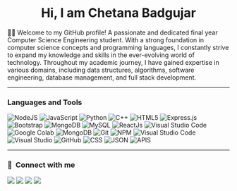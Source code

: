 


<!-- **ChetanaBadgujar/ChetanaBadgujar** is a ✨ _special_ ✨ repository because its `README.md` (this file) appears on your GitHub profile. -->


<h1 align="center">Hi, I am Chetana Badgujar </h1>

👨‍💻 Welcome to my GitHub profile! A passionate and dedicated final year Computer Science Engineering student. With a strong foundation in computer science concepts and programming languages, I constantly strive to expand my knowledge and skills in the ever-evolving world of technology. Throughout my academic journey, I have gained expertise in various domains, including data structures, algorithms, software engineering, database management, and full stack  development.

-------------------
<!-- Here are some ideas to get you started: -->

<!-- - 🔭 I’m currently working on full stack development and software engineering.
- 🌱 I’m currently learning MERN Stack.
- 👯 I’m looking to collaborate on open source project.
- 🤔 I’m looking for help with 
- 💬 Ask me about ...
- 📫 How to reach me: ...
- 😄 Pronouns: ...
- ⚡ Fun fact: ... -->



### Languages and Tools  

![NodeJS](https://img.shields.io/badge/node.js-%2343853D.svg?style=for-the-badge&logo=node.js&logoColor=white)
![JavaScript](https://img.shields.io/badge/javascript-%23323330.svg?style=for-the-badge&logo=javascript&logoColor=%23F7DF1E) 
![Python](https://img.shields.io/badge/python-%2314354C.svg?style=for-the-badge&logo=python&logoColor=white)
![C++](https://img.shields.io/badge/c%23-%23239120.svg?style=for-the-badge&logo=c-sharp&logoColor=white)
![HTML5](https://img.shields.io/badge/html5-%23E34F26.svg?style=for-the-badge&logo=html5&logoColor=white) 
![Express.js](https://img.shields.io/badge/express.js-%23404d59.svg?style=for-the-badge&logo=express&logoColor=%2361DAFB) 
![Bootstrap](https://img.shields.io/badge/bootstrap-%23563D7C.svg?style=for-the-badge&logo=bootstrap&logoColor=white)
![MongoDB](https://img.shields.io/badge/MongoDB-%234ea94b.svg?style=for-the-badge&logo=mongodb&logoColor=white)
![MySQL](https://img.shields.io/badge/mysql-%2300f.svg?style=for-the-badge&logo=mysql&logoColor=white) 
![ReactJs](https://img.shields.io/badge/react.js-%230db7ed.svg?style=for-the-badge&logo=docker&logoColor=white) 
![Visual Studio Code](https://img.shields.io/badge/AWS-%23FF9900.svg?style=for-the-badge&logo=visual-studio-code&logoColor=white)
![Google Colab](https://img.shields.io/badge/GoogleColab-%234285F4.svg?style=for-the-badge&logo=goole-colab&logoColor=white)
![MongoDB](https://img.shields.io/badge/MongoDB-%23D42029.svg?style=for-the-badge&logo=mongodb&logoColor=white) 
![Git](https://img.shields.io/badge/git-%23F05033.svg?style=for-the-badge&logo=git&logoColor=white) 
![NPM](https://img.shields.io/badge/NPM-%23000000.svg?style=for-the-badge&logo=npm&logoColor=white) 
![Visual Studio Code](https://img.shields.io/badge/VisualStudioCode-0078d7.svg?style=for-the-badge&logo=visual-studio-code&logoColor=white)
![Visual Studio](https://img.shields.io/badge/VisualStudio-5C2D91.svg?style=for-the-badge&logo=visual-studio&logoColor=white)
![GitHub](https://img.shields.io/badge/github-%23121011.svg?style=for-the-badge&logo=github&logoColor=white)
![CSS](https://img.shields.io/badge/CSS-E95420?style=for-the-badge&logo=css&logoColor=white)
![JSON](https://img.shields.io/badge/JSON-E95420?style=for-the-badge&logo=json&logoColor=white)
![APIS](https://img.shields.io/badge/API-E95420?style=for-the-badge&logo=api&logoColor=white)
  
-------------------


### :link: &nbsp;Connect with me

<p>
<a href="https://linkedin.com/in/chetana-badgujar"><img src="https://img.shields.io/badge/-Chetana%20Badgujar-0077B5?style=for-the-badge&logo=Linkedin&logoColor=white"/></a>
<a href="mailto:chetanabadgujar32548@gmail.com"><img src="https://img.shields.io/badge/-chetanabadgujar32548@gmail.com-D14836?style=for-the-badge&logo=Gmail&logoColor=white"/></a>
<a href="https://hackerrank.com/ChetanaBadgujar"><img src="https://img.shields.io/badge/-ChetanaBadgujar-E4405F?style=for-the-badge&logo=HackerRank&logoColor=white"/></a>
<a href="https://www.leetcode.com/ChetanaBadgujar"><img src="https://img.shields.io/badge/-ChetanaBadgujar-FFA116?style=for-the-badge&logo=leetcode&logoColor=white"/></a>
</p>

